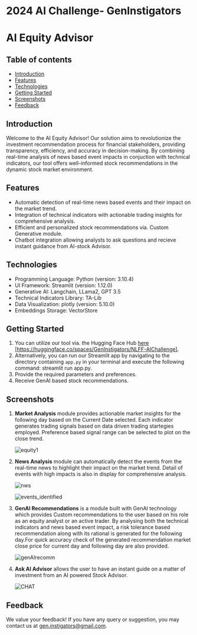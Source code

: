 # 2024 AI Challenge- GenInstigators

# AI Equity Advisor

## Table of contents
* [Introduction](#introduction)
* [Features](#features)
* [Technologies](#technologies)
* [Getting Started](#getting-started)
* [Screenshots](#screenshots)
* [Feedback](#feedback)
  
## Introduction 

Welcome to the AI Equity Advisor! Our solution aims to revolutionize the investment recommendation process for financial stakeholders, providing transparency, efficiency, and accuracy in decision-making. By combining real-time analysis of news based event impacts in conjuction with technical indicators, our tool offers well-informed stock recommendations in the dynamic stock market environment.

## Features

- Automatic detection of real-time news based events and their impact on the market trend.
- Integration of technical indicators with actionable trading insights for comprehensive analysis.
- Efficient and personalized stock recommendations via. Custom Generative module.
- Chatbot integration allowing analysts to ask questions and recieve instant guidance from AI-stock Advisor.

## Technologies

- Programming Language: Python (version: 3.10.4)
- UI Framework: Streamlit (version: 1.12.0)
- Generative AI: Langchain, LLama2, GPT 3.5
- Technical Indicators Library: TA-Lib
- Data Visualization: plotly (version: 5.10.0)
- Embeddings Storage: VectorStore
  
## Getting Started 
1. You can utilize our tool via. the Hugging Face Hub [here](#) [https://huggingface.co/spaces/GenInstigators/NLFF-AIChallenge].
2. Alternatively, you can run our Streamlit app by navigating to the directory containing `app.py` in your terminal and execute the following command: streamlit run app.py.
3. Provide the required parameters and preferences.
4. Receive GenAI based stock recommendations.

## Screenshots

1. <b>Market Analysis</b> module provides actionable market insights for the following day based on the Current Date selected. Each indicator generates trading signals based on data driven trading startegies employed. Preference based signal range can be selected to plot on the close trend.
   
   ![equity1](https://github.com/Huma-Ameer10/2024-AI-Challenge-GenInstigators/assets/92379160/71966943-e378-4403-80f3-7c48be5d9a47)

2. <b>News Analysis</b> module can automatically detect the events from the real-time news to highlight their impact on the market trend. Detail of events with high impacts is also in display for comprehensive analysis.

   ![nws](https://github.com/Huma-Ameer10/2024-AI-Challenge-GenInstigators/assets/88269723/3f35c04c-ffe5-448f-b7f1-eb743ecdeeca)
  
   ![events_identified](https://github.com/Huma-Ameer10/2024-AI-Challenge-GenInstigators/assets/88269723/9c432611-de57-41fc-b6a9-05567422bac0)

3. <b>GenAI Recommendations</b> is a module built with GenAI technology which provides Custom recommendations to the user based on his role as an equity analyst or an active trader. By analysing both the technical indicators and news based event impact, a risk tolerance based recommendation along with its rational is generated for the following day.For quick accuracy check of the generated recommendation market close price for current day and following day are also provided.

   ![genAIrecomm](https://github.com/Huma-Ameer10/2024-AI-Challenge-GenInstigators/assets/88269723/d5dd1413-1241-48c6-9215-880c347d0372)

6. <b>Ask AI Advisor</b> allows the user to have an instant guide on a matter of investment from an AI powered Stock Advisor.

   ![CHAT](https://github.com/Huma-Ameer10/2024-AI-Challenge-GenInstigators/assets/88269723/7153d2b4-a7d1-4da8-bc84-ea79b2aa9bba)

## Feedback

We value your feedback! If you have any query or suggestion, you may contact us at [gen.instigators@gmail.com](mailto:email@example.com).

